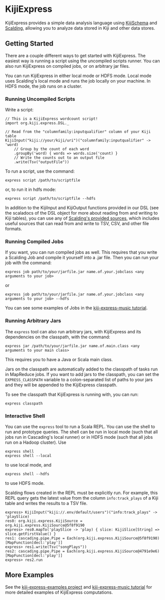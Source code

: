 # KijiExpress #

KijiExpress provides a simple data analysis language using
[KijiSchema](https://github.com/kijiproject/kiji-schema/) and
[Scalding](https://github.com/twitter/scalding/), allowing you to analyze data stored in Kiji
and other data stores.


## Getting Started ##

There are a couple different ways to get started with KijiExpress.  The easiest way is running a
script using the uncompiled scripts runner.  You can also run KijiExpress on compiled jobs, or on
arbitrary jar files.

You can run KijiExpress in either local mode or HDFS mode.  Local mode uses Scalding's local mode
and runs the job locally on your machine.  In HDFS mode, the job runs on a cluster.


### Running Uncompiled Scripts ###

Write a script:

    // This is a KijiExpress wordcount script!
    import org.kiji.express.DSL._

    // Read from the "columnfamily:inputqualifier" column of your Kiji table
    KijiInput("kiji://your/kiji/uri")("columnfamily:inputqualifier" -> 'word)
        // Group by the count of each word
        .groupBy('word) { words => words.size('count) }
        // Write the counts out to an output file
        .write(Tsv("outputFile"))

To run a script, use the command:

    express script /path/to/scriptfile

or, to run it in hdfs mode:

    express script /path/to/scriptfile --hdfs


In addition to the KijiInput and KijiOutput functions provided in our DSL (see the scaladocs of
the DSL object for more about reading from and writing to Kiji tables), you can use any of
[Scalding's provided sources](https://github.com/twitter/scalding/wiki/Scalding-Sources), which
includes useful sources that can read from and write to TSV, CSV, and other file formats.


### Running Compiled Jobs ###

If you want, you can run compiled jobs as well.  This requires that you write a Scalding Job and
compile it yourself into a .jar file.  Then you can run your job with the command:

    express job path/to/your/jarfile.jar name.of.your.jobclass <any arguments to your job>

or

    express job path/to/your/jarfile.jar name.of.your.jobclass <any arguments to your job> --hdfs

You can see some examples of Jobs in the
[kiji-express-music tutorial](https://github.com/kijiproject/kiji-express-music).


### Running Arbitrary Jars ###

The `express` tool can also run arbitrary jars, with KijiExpress and its dependencies on the
classpath, with the command:

    express jar /path/to/your/jarfile.jar name.of.main.class <any arguments to your main class>

This requires you to have a Java or Scala main class.

Jars on the classpath are automatically added to the classpath of tasks run in MapReduce jobs.
If you want to add jars to the classpath, you can set the `EXPRESS_CLASSPATH` variable to a
colon-separated list of paths to your jars and they will be appended to the KijiExpress classpath.

To see the classpath that KijiExpress is running with, you can run:

    express classpath

### Interactive Shell ###
You can use the `express` tool to run a Scala REPL. You can use the shell to run and prototype
queries. The shell can be run in local mode (such that all jobs run in Cascading's local runner) or
in HDFS mode (such that all jobs run on a Hadoop cluster). Use

    express shell
    express shell --local

to use local mode, and

    express shell --hdfs

to use HDFS mode.

Scalding flows created in the REPL must be explicitly run. For example, this REPL query gets the
latest value from the column `info:track_plays` of a Kiji table and writes the results to a TSV
file.

    express> KijiInput("kiji://.env/default/users")("info:track_plays" -> 'playSlice)
    res0: org.kiji.express.KijiSource = org.kiji.express.KijiSource@5f8f9190
    express> res0.mapTo('playSlice -> 'play) { slice: KijiSlice[String] => slice.getFirstValue() }
    res1: cascading.pipe.Pipe = Each(org.kiji.express.KijiSource@5f8f9190)[MapFunction[decl:'play']]
    express> res1.write(Tsv("songPlays"))
    res2: cascading.pipe.Pipe = Each(org.kiji.express.KijiSource@4791e9e6)[MapFunction[decl:'play']]
    express> res2.run

## More Examples ##

See the [kiji-express-examples project](https://github.com/kijiproject/kiji-express-examples)
and [kiji-express-music tutorial](https://github.com/kijiproject/kiji-express-music)
for more detailed examples of KijiExpress computations.
